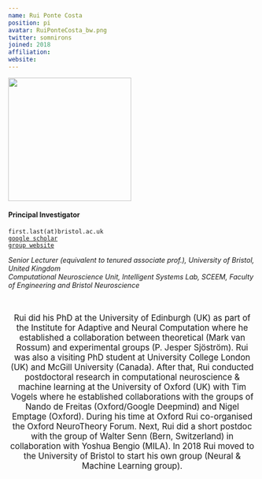 ```yaml
---
name: Rui Ponte Costa
position: pi
avatar: RuiPonteCosta_bw.png
twitter: somnirons
joined: 2018
affiliation:
website:
---
```


<!--- _Lecturer in Computational Neuroscience & Machine Learning, Dept of Computer Science, SCEEM, Faculty of Engineering, University of Bristol_<br>-->
<!--- _Principal Investigator of the Neural and Machine Learning group_-->

<img width="250" src="{{site.baseurl}}/images/people/{{page.avatar}}" data-action="zoom">

<h4>Principal Investigator</h4>

<i class="fa fa-envelope-o"></i> `first.last(at)bristol.ac.uk`<br>
<i class="fa fa-book"></i> <a href="https://scholar.google.co.uk/citations?user=otGgQKQAAAAJ&hl=en">`google scholar`</a><br>
<i class="fa fa-link"></i> <a href="https://neuralml.github.io/">`group website`</a>



<!--**Office**<br>
Merchant Venturers Building<br>
Woodland Road<br>
Bristol, BS8 1UB, England, United Kingdom<br>-->

_Senior Lecturer (equivalent to tenured associate prof.), University of Bristol, United Kingdom_ <br>
_Computational Neuroscience Unit, Intelligent Systems Lab, SCEEM, Faculty of Engineering and Bristol Neuroscience_ <br>
<br><br>

<header class="masthead text-justify" style="font-size:120%">
	Rui did his PhD at the University of Edinburgh (UK) as part of the Institute for Adaptive and Neural Computation where he established a collaboration between theoretical (Mark van Rossum) and experimental groups (P. Jesper Sjöström). Rui was also a visiting PhD student at University College London (UK) and McGill University (Canada). After that, Rui conducted postdoctoral research in computational neuroscience & machine learning at the University of Oxford (UK) with Tim Vogels where he established collaborations with the groups of Nando de Freitas (Oxford/Google Deepmind) and Nigel Emptage (Oxford). During his time at Oxford Rui co-organised the Oxford NeuroTheory Forum. Next, Rui did a short postdoc with the group of Walter Senn (Bern, Switzerland) in collaboration with Yoshua Bengio (MILA). In 2018 Rui moved to the University of Bristol to start his own group (Neural & Machine Learning group).
</header><br>

